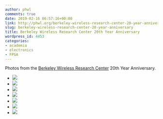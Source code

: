 ```yaml
---
author: phwl
comments: true
date: 2019-02-16 06:57:16+00:00
link: http://phwl.org/berkeley-wireless-research-center-20-year-anniversary/
slug: berkeley-wireless-research-center-20-year-anniversary
title: Berkeley Wireless Research Center 20th Year Anniversary
wordpress_id: 4453
categories:
- academia
- electronics
- FPGA
---
```





Photos from the [Berkeley Wireless Research Center](https://bwrc.eecs.berkeley.edu/) 20th Year Anniversary.







  * [![](/assets/images/2019/02/DSCF5968-1024x682.jpg)](/assets/images/2019/02/DSCF5968-1024x682.jpg)
  * [![](/assets/images/2019/02/DSCF5967-1024x682.jpg)](/assets/images/2019/02/DSCF5967-1024x682.jpg)
  * [![](/assets/images/2019/02/DSCF5977-1024x682.jpg)](/assets/images/2019/02/DSCF5977-1024x682.jpg)
  * [![](/assets/images/2019/02/DSCF5984-1024x682.jpg)](/assets/images/2019/02/DSCF5984-1024x682.jpg)
  * [![](/assets/images/2019/02/DSCF5991-1024x682.jpg)](/assets/images/2019/02/DSCF5991-1024x682.jpg)
  * [![](/assets/images/2019/02/DSCF5994-1024x682.jpg)](/assets/images/2019/02/DSCF5994-1024x682.jpg)
  * [![](/assets/images/2019/02/DSCF5996-1024x682.jpg)](/assets/images/2019/02/DSCF5996-1024x682.jpg)


